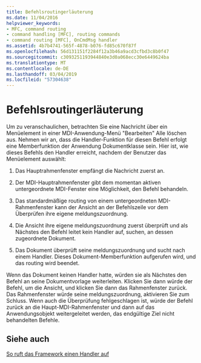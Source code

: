 ```yaml
---
title: Befehlsroutingerläuterung
ms.date: 11/04/2016
helpviewer_keywords:
- MFC, command routing
- command handling [MFC], routing commands
- command routing [MFC], OnCmdMsg handler
ms.assetid: 4b7b4741-565f-4878-b076-fd85c670f87f
ms.openlocfilehash: 56d131151f2284f12a3b46a9acd3cfbd3c8b0f47
ms.sourcegitcommit: c3093251193944840e3d0a068ecc30e6449624ba
ms.translationtype: MT
ms.contentlocale: de-DE
ms.lasthandoff: 03/04/2019
ms.locfileid: "57304638"
---
```

# <a name="command-routing-illustration"></a>Befehlsroutingerläuterung

Um zu veranschaulichen, betrachten Sie eine Nachricht über ein Menüelement in einer MDI-Anwendung-Menü "Bearbeiten" Alle löschen aus. Nehmen wir an, dass die Handler-Funktion für diesen Befehl erfolgt eine Memberfunktion der Anwendung Dokumentklasse sein. Hier ist, wie dieses Befehls den Handler erreicht, nachdem der Benutzer das Menüelement auswählt:

1. Das Hauptrahmenfenster empfängt die Nachricht zuerst an.

1. Der MDI-Hauptrahmenfenster gibt dem momentan aktiven untergeordnete MDI-Fenster eine Möglichkeit, den Befehl behandeln.

1. Das standardmäßige routing von einem untergeordneten MDI-Rahmenfenster kann der Ansicht an der Befehlszeile vor dem Überprüfen ihre eigene meldungszuordnung.

1. Die Ansicht ihre eigene meldungszuordnung zuerst überprüft und als Nächstes den Befehl leitet kein Handler auf, suchen, an dessen zugeordnete Dokument.

1. Das Dokument überprüft seine meldungszuordnung und sucht nach einem Handler. Dieses Dokument-Memberfunktion aufgerufen wird, und das routing wird beendet.

Wenn das Dokument keinen Handler hatte, würden sie als Nächstes den Befehl an seine Dokumentvorlage weiterleiten. Klicken Sie dann würde der Befehl, um die Ansicht, und klicken Sie dann das Rahmenfenster zurück. Das Rahmenfenster würde seine meldungszuordnung, aktivieren Sie zum Schluss. Wenn auch die Überprüfung fehlgeschlagen ist, würde der Befehl zurück an die Haupt-MDI-Rahmenfenster und dann auf das Anwendungsobjekt weitergeleitet werden, das endgültige Ziel nicht behandelten Befehle.

## <a name="see-also"></a>Siehe auch

[So ruft das Framework einen Handler auf](../mfc/how-the-framework-calls-a-handler.md)
